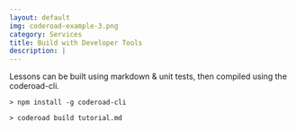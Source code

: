 ```yaml
---
layout: default
img: coderoad-example-3.png
category: Services
title: Build with Developer Tools
description: |
---
```

  Lessons can be built using markdown & unit tests, then compiled using the coderoad-cli.

  `> npm install -g coderoad-cli`

  `> coderoad build tutorial.md`
